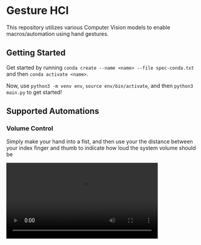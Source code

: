 # Gesture HCI

This repository utilizes various Computer Vision models to enable macros/automation using hand gestures.

## Getting Started

Get started by running `conda create --name <name> --file spec-conda.txt` and then `conda activate <name>`.

Now, use `python3 -m venv env`, `source env/bin/activate`, and then `python3 main.py` to get started!

## Supported Automations

### Volume Control

Simply make your hand into a fist, and then use your the distance between your index finger and thumb to indicate how loud the system volume should be

<video src="./demos/vol_demo.mov" width=400 />

### Screen Capturing

Simply navigate to the page you want to screenshot and hold up a peace sign
